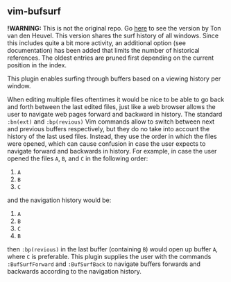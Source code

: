 vim-bufsurf
-----------

**!WARNING:** This is not the original repo. Go [here](https://github.com/ton/vim-bufsurf) to see 
the version by Ton van den Heuvel.  This version shares the surf history of all
windows.  Since this includes quite a bit more activity, an additional option 
(see documentation) has been added that limits the number of historical references. 
The oldest entries are pruned first depending on the current position in the index.

This plugin enables surfing through buffers based on a viewing history per
window.

When editing multiple files oftentimes it would be nice to be able to go back
and forth between the last edited files, just like a web browser allows the
user to navigate web pages forward and backward in history. The standard
`:bn(ext)` and `:bp(revious)` Vim commands allow to switch between next and
previous buffers respectively, but they do no take into account the history of
the last used files. Instead, they use the order in which the files were
opened, which can cause confusion in case the user expects to navigate forward
and backwards in history.  For example, in case the user opened the files `A`,
`B`, and `C` in the following order:

1. `A`
2. `B`
3. `C`

and the navigation history would be:

1. `A`
2. `B`
3. `C`
4. `B`

then `:bp(revious)` in the last buffer (containing `B`) would open up buffer
`A`, where `C` is preferable. This plugin supplies the user with the commands
`:BufSurfForward` and `:BufSurfBack` to navigate buffers forwards and backwards
according to the navigation history.

